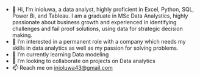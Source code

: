 - 👋 Hi, I’m inioluwa, a data analyst, highly proficient in Excel, Python, SQL, Power Bi, and Tableau. I am a graduate in MSc Data Analystics, highly passionate about business growth and experienced in identifying challenges and fail proof solutions, using data for strategic decision making.
- 👀 I’m interested in a permanent role with a company which needs my skills in data analytics as well as my passion for solving problems.
- 🌱 I’m currently learning Data modeling
- 💞️ I’m looking to collaborate on projects on Data analytics
- 📫 Reach me on inioluwa43@gmail.com


